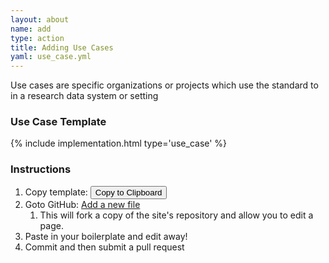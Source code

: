 ```yaml
---
layout: about
name: add
type: action
title: Adding Use Cases
yaml: use_case.yml
---
```

<div id="use_cases">
<p>Use cases are specific organizations or projects which use the standard to
  in a research data system or setting</p>
<h3> Use Case Template</h3>
{% include implementation.html type='use_case' %}
<h3>Instructions</h3>
<ol>
<li>Copy template: <button class="clip-button btn btn-primary"
                           title="copy to clipboard"
                           type="button" 
                           data-clipboard-target="{% include {{page.yaml}} %}">
    Copy to Clipboard</button>
</li>
<li>Goto GitHub: <a href="{{ site.repourl }}/new/{{ site.repobranch }}/use_cases">
    Add a new file</a>
  <ol>
    <li>This will fork a copy of the site's repository and allow you to edit a
        page.</li>
  </ol>
</li>
<li>Paste in your boilerplate and edit away!</li>
<li>Commit and then submit a pull request</li>
</ol>
</div>
